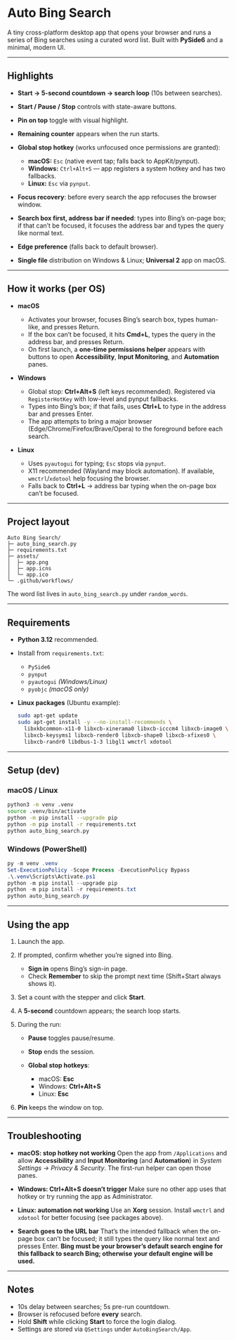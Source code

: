 # Auto Bing Search

A tiny cross-platform desktop app that opens your browser and runs a series of Bing searches using a curated word list. Built with **PySide6** and a minimal, modern UI.

---

## Highlights

* **Start → 5-second countdown → search loop** (10s between searches).
* **Start / Pause / Stop** controls with state-aware buttons.
* **Pin on top** toggle with visual highlight.
* **Remaining counter** appears when the run starts.
* **Global stop hotkey** (works unfocused once permissions are granted):

  * **macOS:** `Esc` (native event tap; falls back to AppKit/pynput).
  * **Windows:** `Ctrl+Alt+S` — app registers a system hotkey and has two fallbacks.
  * **Linux:** `Esc` via `pynput`.
* **Focus recovery**: before every search the app refocuses the browser window.
* **Search box first, address bar if needed**: types into Bing’s on-page box; if that can’t be focused, it focuses the address bar and types the query like normal text.
* **Edge preference** (falls back to default browser).
* **Single file** distribution on Windows & Linux; **Universal 2** app on macOS.

---

## How it works (per OS)

* **macOS**

  * Activates your browser, focuses Bing’s search box, types human-like, and presses Return.
  * If the box can’t be focused, it hits **Cmd+L**, types the query in the address bar, and presses Return.
  * On first launch, a **one-time permissions helper** appears with buttons to open **Accessibility**, **Input Monitoring**, and **Automation** panes.

* **Windows**

  * Global stop: **Ctrl+Alt+S** (left keys recommended). Registered via `RegisterHotKey` with low-level and pynput fallbacks.
  * Types into Bing’s box; if that fails, uses **Ctrl+L** to type in the address bar and presses Enter.
  * The app attempts to bring a major browser (Edge/Chrome/Firefox/Brave/Opera) to the foreground before each search.

* **Linux**

  * Uses `pyautogui` for typing; `Esc` stops via `pynput`.
  * X11 recommended (Wayland may block automation). If available, `wmctrl`/`xdotool` help focusing the browser.
  * Falls back to **Ctrl+L** → address bar typing when the on-page box can’t be focused.

---

## Project layout

```
Auto Bing Search/
├─ auto_bing_search.py
├─ requirements.txt
├─ assets/
│  ├─ app.png
│  ├─ app.icns
│  └─ app.ico
└─ .github/workflows/
```

The word list lives in `auto_bing_search.py` under `random_words`.

---

## Requirements

* **Python 3.12** recommended.
* Install from `requirements.txt`:

  * `PySide6`
  * `pynput`
  * `pyautogui` *(Windows/Linux)*
  * `pyobjc` *(macOS only)*
* **Linux packages** (Ubuntu example):

  ```bash
  sudo apt-get update
  sudo apt-get install -y --no-install-recommends \
    libxkbcommon-x11-0 libxcb-xinerama0 libxcb-icccm4 libxcb-image0 \
    libxcb-keysyms1 libxcb-render0 libxcb-shape0 libxcb-xfixes0 \
    libxcb-randr0 libdbus-1-3 libgl1 wmctrl xdotool
  ```

---

## Setup (dev)

### macOS / Linux

```bash
python3 -m venv .venv
source .venv/bin/activate
python -m pip install --upgrade pip
python -m pip install -r requirements.txt
python auto_bing_search.py
```

### Windows (PowerShell)

```powershell
py -m venv .venv
Set-ExecutionPolicy -Scope Process -ExecutionPolicy Bypass
.\.venv\Scripts\Activate.ps1
python -m pip install --upgrade pip
python -m pip install -r requirements.txt
python auto_bing_search.py
```

---

## Using the app

1. Launch the app.
2. If prompted, confirm whether you’re signed into Bing.

   * **Sign in** opens Bing’s sign-in page.
   * Check **Remember** to skip the prompt next time (Shift+Start always shows it).
3. Set a count with the stepper and click **Start**.
4. A **5-second** countdown appears; the search loop starts.
5. During the run:

   * **Pause** toggles pause/resume.
   * **Stop** ends the session.
   * **Global stop hotkeys**:

     * macOS: **Esc**
     * Windows: **Ctrl+Alt+S**
     * Linux: **Esc**
6. **Pin** keeps the window on top.

---

## Troubleshooting

* **macOS: stop hotkey not working**
  Open the app from `/Applications` and allow **Accessibility** and **Input Monitoring** (and **Automation**) in *System Settings → Privacy & Security*. The first-run helper can open those panes.

* **Windows: Ctrl+Alt+S doesn’t trigger**
  Make sure no other app uses that hotkey or try running the app as Administrator.

* **Linux: automation not working**
  Use an **Xorg** session. Install `wmctrl` and `xdotool` for better focusing (see packages above).

* **Search goes to the URL bar**
  That’s the intended fallback when the on-page box can’t be focused; it still types the query like normal text and presses Enter. **Bing must be your browser’s default search engine for this fallback to search Bing; otherwise your default engine will be used.**

---

## Notes

* 10s delay between searches; 5s pre-run countdown.
* Browser is refocused before **every** search.
* Hold **Shift** while clicking **Start** to force the login dialog.
* Settings are stored via `QSettings` under `AutoBingSearch/App`.
